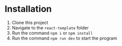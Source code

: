 # Installation

1. Clone this project
2. Navigate to the `react-template` folder
3. Run the command `npm i` or `npm install`
4. Run the command `npm run dev` to start the program
